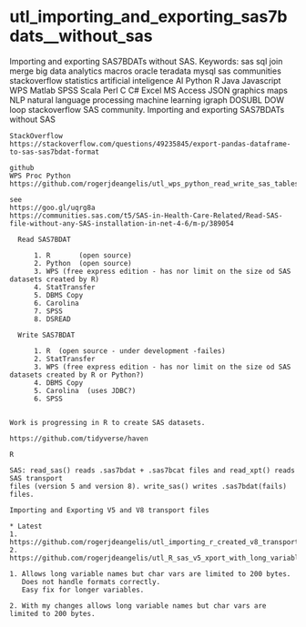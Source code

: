 # utl_importing_and_exporting_sas7bdats__without_sas
Importing and exporting SAS7BDATs without SAS. Keywords: sas sql join merge big data analytics macros oracle teradata mysql sas communities stackoverflow statistics artificial inteligence AI Python R Java Javascript WPS Matlab SPSS Scala Perl C C# Excel MS Access JSON graphics maps NLP natural language processing machine learning igraph DOSUBL DOW loop stackoverflow SAS community.
    Importing and exporting SAS7BDATs without SAS

    StackOverflow
    https://stackoverflow.com/questions/49235845/export-pandas-dataframe-to-sas-sas7bdat-format

    github
    WPS Proc Python
    https://github.com/rogerjdeangelis/utl_wps_python_read_write_sas_tables

    see
    https://goo.gl/uqrg8a
    https://communities.sas.com/t5/SAS-in-Health-Care-Related/Read-SAS-file-without-any-SAS-installation-in-net-4-6/m-p/389054

      Read SAS7BDAT

          1. R       (open source)
          2. Python  (open source)
          3. WPS (free express edition - has nor limit on the size od SAS datasets created by R)
          4. StatTransfer
          5. DBMS Copy
          6. Carolina
          7. SPSS
          8. DSREAD

      Write SAS7BDAT

          1. R  (open source - under development -failes)
          2. StatTransfer
          3. WPS (free express edition - has nor limit on the size od SAS datasets created by R or Python?)
          4. DBMS Copy
          5. Carolina  (uses JDBC?)
          6. SPSS


    Work is progressing in R to create SAS datasets.

    https://github.com/tidyverse/haven

    R

    SAS: read_sas() reads .sas7bdat + .sas7bcat files and read_xpt() reads SAS transport
    files (version 5 and version 8). write_sas() writes .sas7bdat(fails) files.

    Importing and Exporting V5 and V8 transport files

    * Latest
    1. https://github.com/rogerjdeangelis/utl_importing_r_created_v8_transport_files_into_sas_wps
    2. https://github.com/rogerjdeangelis/utl_R_sas_v5_xport_with_long_variable_names

    1. Allows long variable names but char vars are limited to 200 bytes.
       Does not handle formats correctly.
       Easy fix for longer variables.

    2. With my changes allows long variable names but char vars are limited to 200 bytes.



